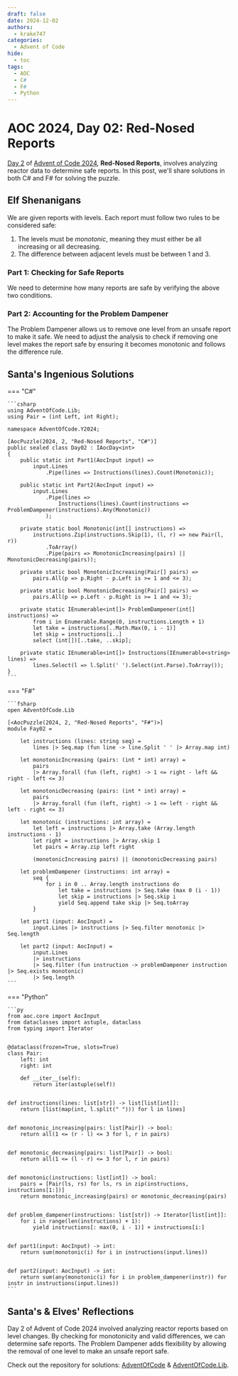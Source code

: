 ```yaml
---
draft: false 
date: 2024-12-02
authors:
  - krake747
categories:
  - Advent of Code
hide:
  - toc
tags:
  - AOC
  - C#
  - F#
  - Python
---
```


# AOC 2024, Day 02: Red-Nosed Reports

[Day 2](https://adventofcode.com/2024/day/2) of [Advent of Code 2024](https://adventofcode.com/2024/), **Red-Nosed Reports**, involves analyzing reactor data to determine safe reports.
In this post, we'll share solutions in both C# and F# for solving the puzzle.

<!-- more -->

## Elf Shenanigans

We are given reports with levels. Each report must follow two rules to be considered safe:

1. The levels must be *monotonic*, meaning they must either be all increasing or all decreasing.
2. The difference between adjacent levels must be between 1 and 3.

### **Part 1**: Checking for Safe Reports

We need to determine how many reports are safe by verifying the above two conditions.

### **Part 2**: Accounting for the Problem Dampener

The Problem Dampener allows us to remove one level from an unsafe report to make it safe.
We need to adjust the analysis to check if removing one level makes the report safe by ensuring it becomes monotonic and follows the difference rule.

## Santa's Ingenious Solutions

=== "C#"

    ```csharp
    using AdventOfCode.Lib;
    using Pair = (int Left, int Right);

    namespace AdventOfCode.Y2024;

    [AocPuzzle(2024, 2, "Red-Nosed Reports", "C#")]
    public sealed class Day02 : IAocDay<int>
    {
        public static int Part1(AocInput input) => 
            input.Lines
                .Pipe(lines => Instructions(lines).Count(Monotonic));

        public static int Part2(AocInput input) =>         
            input.Lines
                .Pipe(lines => 
                    Instructions(lines).Count(instructions => ProblemDampener(instructions).Any(Monotonic))
                );
        
        private static bool Monotonic(int[] instructions) =>
            instructions.Zip(instructions.Skip(1), (l, r) => new Pair(l, r))
                .ToArray()
                .Pipe(pairs => MonotonicIncreasing(pairs) || MonotonicDecreasing(pairs));
        
        private static bool MonotonicIncreasing(Pair[] pairs) =>
            pairs.All(p => p.Right - p.Left is >= 1 and <= 3);
        
        private static bool MonotonicDecreasing(Pair[] pairs) =>
            pairs.All(p => p.Left - p.Right is >= 1 and <= 3);
        
        private static IEnumerable<int[]> ProblemDampener(int[] instructions) =>
            from i in Enumerable.Range(0, instructions.Length + 1)
            let take = instructions[..Math.Max(0, i - 1)]
            let skip = instructions[i..]
            select (int[])[..take, ..skip];
        
        private static IEnumerable<int[]> Instructions(IEnumerable<string> lines) => 
            lines.Select(l => l.Split(' ').Select(int.Parse).ToArray());
    }
    ```

=== "F#"

    ```fsharp
    open AdventOfCode.Lib

    [<AocPuzzle(2024, 2, "Red-Nosed Reports", "F#")>]
    module Fay02 =

        let instructions (lines: string seq) =
            lines |> Seq.map (fun line -> line.Split ' ' |> Array.map int)

        let monotonicIncreasing (pairs: (int * int) array) =
            pairs
            |> Array.forall (fun (left, right) -> 1 <= right - left && right - left <= 3)

        let monotonicDecreasing (pairs: (int * int) array) =
            pairs
            |> Array.forall (fun (left, right) -> 1 <= left - right && left - right <= 3)

        let monotonic (instructions: int array) =
            let left = instructions |> Array.take (Array.length instructions - 1)
            let right = instructions |> Array.skip 1
            let pairs = Array.zip left right

            (monotonicIncreasing pairs) || (monotonicDecreasing pairs)

        let problemDampener (instructions: int array) =
            seq {
                for i in 0 .. Array.length instructions do
                    let take = instructions |> Seq.take (max 0 (i - 1))
                    let skip = instructions |> Seq.skip i
                    yield Seq.append take skip |> Seq.toArray
            }

        let part1 (input: AocInput) =
            input.Lines |> instructions |> Seq.filter monotonic |> Seq.length

        let part2 (input: AocInput) =
            input.Lines
            |> instructions
            |> Seq.filter (fun instruction -> problemDampener instruction |> Seq.exists monotonic)
            |> Seq.length
    ```

=== "Python"

    ```py
    from aoc.core import AocInput
    from dataclasses import astuple, dataclass
    from typing import Iterator


    @dataclass(frozen=True, slots=True)
    class Pair:
        left: int
        right: int

        def __iter__(self):
            return iter(astuple(self))


    def instructions(lines: list[str]) -> list[list[int]]:
        return [list(map(int, l.split(" "))) for l in lines]


    def monotonic_increasing(pairs: list[Pair]) -> bool:
        return all(1 <= (r - l) <= 3 for l, r in pairs)


    def monotonic_decreasing(pairs: list[Pair]) -> bool:
        return all(1 <= (l - r) <= 3 for l, r in pairs)


    def monotonic(instructions: list[int]) -> bool:
        pairs = [Pair(ls, rs) for ls, rs in zip(instructions, instructions[1:])]
        return monotonic_increasing(pairs) or monotonic_decreasing(pairs)


    def problem_dampener(instructions: list[str]) -> Iterator[list[int]]:
        for i in range(len(instructions) + 1):
            yield instructions[: max(0, i - 1)] + instructions[i:]


    def part1(input: AocInput) -> int:
        return sum(monotonic(i) for i in instructions(input.lines))


    def part2(input: AocInput) -> int:
        return sum(any(monotonic(i) for i in problem_dampener(instr)) for instr in instructions(input.lines))
    ```

## Santa's & Elves' Reflections

Day 2 of Advent of Code 2024 involved analyzing reactor reports based on level changes. By checking for monotonicity and valid differences, we can determine safe reports. The Problem Dampener adds flexibility by allowing the removal of one level to make an unsafe report safe.

Check out the repository for solutions: [AdventOfCode](https://github.com/krake747/csharp-advent-of-code/) & [AdventOfCode.Lib](https://krake747.github.io/krake-blog/snippets/aoc/library/).